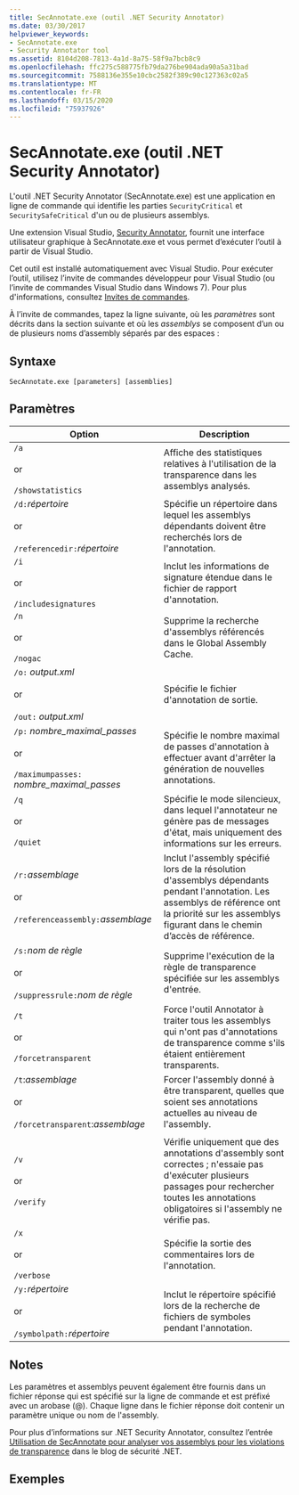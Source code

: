 ```yaml
---
title: SecAnnotate.exe (outil .NET Security Annotator)
ms.date: 03/30/2017
helpviewer_keywords:
- SecAnnotate.exe
- Security Annotator tool
ms.assetid: 8104d208-7813-4a1d-8a75-58f9a7bcb8c9
ms.openlocfilehash: ffc275c588775fb79da276be904ada90a5a31bad
ms.sourcegitcommit: 7588136e355e10cbc2582f389c90c127363c02a5
ms.translationtype: MT
ms.contentlocale: fr-FR
ms.lasthandoff: 03/15/2020
ms.locfileid: "75937926"
---
```

# <a name="secannotateexe-net-security-annotator-tool"></a>SecAnnotate.exe (outil .NET Security Annotator)
L'outil .NET Security Annotator (SecAnnotate.exe) est une application en ligne de commande qui identifie les parties `SecurityCritical` et `SecuritySafeCritical` d'un ou de plusieurs assemblys.  
  
 Une extension Visual Studio, [Security Annotator](https://marketplace.visualstudio.com/items?itemName=sheldonb.SecurityAnnotator), fournit une interface utilisateur graphique à SecAnnotate.exe et vous permet d’exécuter l’outil à partir de Visual Studio.  
  
 Cet outil est installé automatiquement avec Visual Studio. Pour exécuter l’outil, utilisez l’invite de commandes développeur pour Visual Studio (ou l’invite de commandes Visual Studio dans Windows 7). Pour plus d'informations, consultez [Invites de commandes](developer-command-prompt-for-vs.md).  
  
 À l’invite de commandes, tapez la ligne suivante, où les *paramètres* sont décrits dans la section suivante et où les *assemblys* se composent d’un ou de plusieurs noms d’assembly séparés par des espaces :  
  
## <a name="syntax"></a>Syntaxe  
  
```console  
SecAnnotate.exe [parameters] [assemblies]  
```  
  
## <a name="parameters"></a>Paramètres  
  
|Option|Description|  
|------------|-----------------|  
|`/a`<br /><br /> or<br /><br /> `/showstatistics`|Affiche des statistiques relatives à l'utilisation de la transparence dans les assemblys analysés.|  
|`/d:`*répertoire*<br /><br /> or<br /><br /> `/referencedir:`*répertoire*|Spécifie un répertoire dans lequel les assemblys dépendants doivent être recherchés lors de l'annotation.|  
|`/i`<br /><br /> or<br /><br /> `/includesignatures`|Inclut les informations de signature étendue dans le fichier de rapport d'annotation.|  
|`/n`<br /><br /> or<br /><br /> `/nogac`|Supprime la recherche d'assemblys référencés dans le Global Assembly Cache.|  
|`/o:` *output.xml*<br /><br /> or<br /><br /> `/out:` *output.xml*|Spécifie le fichier d'annotation de sortie.|  
|`/p:` *nombre_maximal_passes*<br /><br /> or<br /><br /> `/maximumpasses:` *nombre_maximal_passes*|Spécifie le nombre maximal de passes d'annotation à effectuer avant d'arrêter la génération de nouvelles annotations.|  
|`/q`<br /><br /> or<br /><br /> `/quiet`|Spécifie le mode silencieux, dans lequel l'annotateur ne génère pas de messages d'état, mais uniquement des informations sur les erreurs.|  
|`/r:`*assemblage*<br /><br /> or<br /><br /> `/referenceassembly:`*assemblage*|Inclut l'assembly spécifié lors de la résolution d'assemblys dépendants pendant l'annotation. Les assemblys de référence ont la priorité sur les assemblys figurant dans le chemin d’accès de référence.|  
|`/s:`*nom de règle*<br /><br /> or<br /><br /> `/suppressrule:`*nom de règle*|Supprime l'exécution de la règle de transparence spécifiée sur les assemblys d'entrée.|  
|`/t`<br /><br /> or<br /><br /> `/forcetransparent`|Force l'outil Annotator à traiter tous les assemblys qui n'ont pas d'annotations de transparence comme s'ils étaient entièrement transparents.|  
|`/t`:*assemblage*<br /><br /> or<br /><br /> `/forcetransparent`:*assemblage*|Forcer l'assembly donné à être transparent, quelles que soient ses annotations actuelles au niveau de l'assembly.|  
|||  
|`/v`<br /><br /> or<br /><br /> `/verify`|Vérifie uniquement que des annotations d'assembly sont correctes ; n'essaie pas d'exécuter plusieurs passages pour rechercher toutes les annotations obligatoires si l'assembly ne vérifie pas.|  
|`/x`<br /><br /> or<br /><br /> `/verbose`|Spécifie la sortie des commentaires lors de l'annotation.|  
|`/y:`*répertoire*<br /><br /> or<br /><br /> `/symbolpath:`*répertoire*|Inclut le répertoire spécifié lors de la recherche de fichiers de symboles pendant l'annotation.|  
  
## <a name="remarks"></a>Notes   
 Les paramètres et assemblys peuvent également être fournis dans un fichier réponse qui est spécifié sur la ligne de commande et est préfixé avec un arobase (@). Chaque ligne dans le fichier réponse doit contenir un paramètre unique ou nom de l'assembly.  
  
 Pour plus d’informations sur .NET Security Annotator, consultez l’entrée [Utilisation de SecAnnotate pour analyser vos assemblys pour les violations de transparence](https://docs.microsoft.com/archive/blogs/shawnfa/using-secannotate-to-analyze-your-assemblies-for-transparency-violations-an-example) dans le blog de sécurité .NET.  
  
## <a name="examples"></a>Exemples
